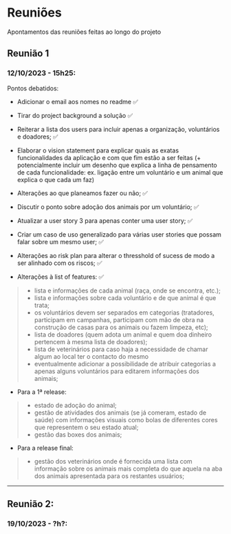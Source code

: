 # Reuniões
Apontamentos das reuniões feitas ao longo do projeto

## Reunião 1
### 12/10/2023 - 15h25:
Pontos debatidos:
- Adicionar o email aos nomes no readme :white_check_mark:
- Tirar do project background a solução :white_check_mark:
- Reiterar a lista dos users para incluir apenas a organização, voluntários e doadores; :white_check_mark:
- Elaborar o vision statement para explicar quais as exatas funcionalidades da aplicação e com que fim estão a ser feitas (+ potencialmente incluir um desenho que explica a linha de pensamento de cada funcionalidade: ex. ligação entre um voluntário e um animal que explica o que cada um faz)
- Alterações ao que planeamos fazer ou não; :white_check_mark:
- Discutir o ponto sobre adoção dos animais por um voluntário; :white_check_mark:
- Atualizar a user story 3 para apenas conter uma user story; :white_check_mark:
- Criar um caso de uso generalizado para várias user stories que possam falar sobre um mesmo user; :white_check_mark:
- Alterações ao risk plan para alterar o thresshold of sucess de modo a ser alinhado com os riscos; :white_check_mark:

- Alterações à list of features: :white_check_mark:
> - lista e informações de cada animal (raça, onde se encontra, etc.);
> - lista e informações sobre cada voluntário e de que animal é que trata;
> - os voluntários devem ser separados em categorias (tratadores, participam em campanhas, participam com mão de obra na construção de casas para os animais ou fazem limpeza, etc);
> - lista de doadores (quem adota um animal e quem doa dinheiro pertencem à mesma lista de doadores);
> - lista de veterinários para caso haja a necessidade de chamar algum ao local ter o contacto do mesmo
> - eventualmente adicionar a possibilidade de atribuir categorias a apenas alguns voluntários para editarem informações dos animais;

- Para a 1ª release:
> - estado de adoção do animal;
> - gestão de atividades dos animais (se já comeram, estado de saúde) com informações visuais como bolas de diferentes cores que representem o seu estado atual;
> - gestão das boxes dos animais;

- Para a release final:
> - gestão dos veterinários onde é fornecida uma lista com informação sobre os animais mais completa do que aquela na aba dos animais apresentada para os restantes usuários;

***

## Reunião 2:
### 19/10/2023 - ?h?:
